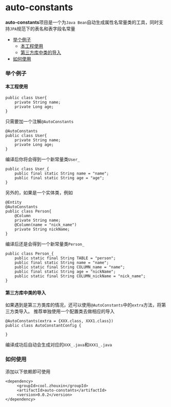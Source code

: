 # auto-constants

**auto-constants**项目是一个为`Java Bean`自动生成属性名常量类的工具，同时支持`JPA`规范下的表名和表字段名常量

* [举个例子](#举个例子)
  * [本工程使用](#本工程使用)  
  * [第三方库中类的导入](#第三方库中类的导入)
* [如何使用](#如何使用)
  

### 举个例子
#### 本工程使用
```
public class User{
    private String name;
    private Long age;
}
```

只需要加一个注解`@AutoConstants`

```
@AutoConstants
public class User{
    private String name;
    private Long age;
}
```

编译后你将会得到一个新常量类`User_`

```
public class User_{
    public final static String name = "name";
    public final static String age = "age";
}
```

另外的，如果是一个实体类，例如
```
@Entity
@AutoConstants
public class Person{
    @Column
    private String name;
    @Column(name = "nick_name")
    private String nickName;
}
```
编译后还是会得到一个新常量类`Person_`

```
public class Person_{
    public static final String TABLE = "person";
    public final static String name = "name";
    public static final String COLUMN_name = "name";
    public final static String age = "nickName";
    public static final String COLUMN_nickName = "nick_name";
}
```
#### 第三方库中类的导入
如果遇到是第三方类库的情况，还可以使用`@AutoConstants`中的`extra`方法，将第三方类导入。
推荐单独使用一个配置类去做相应的导入

```
@AutoConstants(extra = {XXX.class, XXX1.class})
public class AutoConstantConfig {

}
```

编译成功后自动会生成对应的`XXX_.java`和`XXX1_.java`

### 如何使用
添加以下依赖即可使用
```
<dependency>
     <groupId>cool.zhouxin</groupId>
     <artifactId>auto-constants</artifactId>
     <version>0.0.2</version>
</dependency>
```

